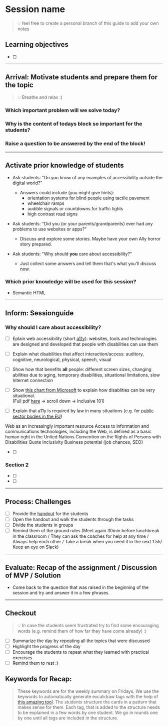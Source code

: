 # Session name

> 💡 feel free to create a personal branch of this guide to add your own notes

## Learning objectives

- [ ]

---

## Arrival: Motivate students and prepare them for the topic

> 💡 Breathe and relax :)

### Which important problem will we solve today?

### Why is the content of todays block so important for the students?

### Raise a question to be answered by the end of the block!

---


## Activate prior knowledge of students

- Ask students: "Do you know of any examples of accessibility outside the digital world?"
  - Answers could include (you might give hints):
    - orientation systems for blind people using tactile pavement
    - wheelchair ramps
    - audible signals or countdowns for traffic lights
    - high contrast road signs

- Ask students: "Did you (or your parents/grandparents) ever had any problems to use websites or apps?"
  - Discuss and explore some stories. Maybe have your own Ally horror story prepared.

- Ask students: "Why should **you** care about accessibility?"
  - Just collect some answers and tell them that's what you'll discuss now.

### Which prior knowledge will be used for this session?

- Semantic HTML

---

## Inform: Sessionguide

### Why should I care about accessibility?

- [ ] Eplain web accessibility (short [a11y](https://en.wikipedia.org/wiki/Numeronym)): websites, tools and technologies are designed and developed that people with disabilities can use them

- [ ] Explain what disabilities that affect interaction/access: auditory, cognitive, neurological, physical, speech, visual

- [ ] Show how that benefits **all** people: different screen sizes, changing abilities due to aging, temporary disabilities, situational limitations, slow Internet connection

- [ ] Show [this chart from Microsoft](https://user-images.githubusercontent.com/5230863/180420356-992fb11b-8834-47b6-92a6-90ba59dbf93d.png) to explain how disablities can be very situational.  
(Full pdf [here](https://www.microsoft.com/design) -> scroll down -> Inclusive 101)

- [ ] Explain that a11y is required by law in many situations (e.g. for [public sector bodies in the EU](https://eur-lex.europa.eu/legal-content/EN/TXT/HTML/?uri=CELEX:32016L2102&from=de))



Web as an increasingly important resource
Access to information and communications technologies, including the Web, is defined as a basic human right in the United Nations Convention on the Rights of Persons with Disabilities Quote
Inclusivity
Business potential (job chances, SEO)


- [ ]

### Section 2

- [ ]
- [ ]

---

## Process: Challenges

- [ ] Provide the [handout](session-name.md) for the students
- [ ] Open the handout and walk the students through the tasks
- [ ] Divide the students in groups
- [ ] Remind them of the ground rules (Meet again 30min before lunchbreak in the classroom / They
      can ask the coaches for help at any time / Always help each other / Take a break when you need
      it in the next 1.5h/ Keep an eye on Slack)

---

## Evaluate: Recap of the assignment / Discussion of MVP / Solution

- Come back to the question that was raised in the beginning of the session and try and answer it in
  a few phrases.

---

## Checkout

> 💡 In case the students seem frustrated try to find some encouraging words (e.g. remind them of
> how far they have come already) :)

- [ ] Summarize the day by repeating all the topics that were discussed
- [ ] Highlight the progress of the day
- [ ] Encourage the students to repeat what they learned with practical exercises
- [ ] Remind them to rest :)

## Keywords for Recap:

> These keywords are for the weekly summary on Fridays. We use the keywords to automatically
> generate excalidraw tags with the help of
> [this amazing tool](https://github.com/F-Kirchhoff/tag-cloud-generator). The students structure
> the cards in a pattern that makes sense for them. Each tag, that is added to the structure needs
> to be explained in a few words by one student. We go in rounds one by one until all tags are
> included in the structure.

